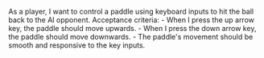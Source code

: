 As a player, I want to control a paddle using keyboard inputs to hit the ball back to the AI opponent.
    Acceptance criteria:
    - When I press the up arrow key, the paddle should move upwards.
    - When I press the down arrow key, the paddle should move downwards.
    - The paddle's movement should be smooth and responsive to the key inputs.

